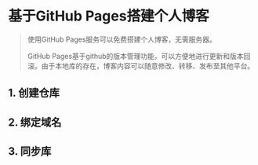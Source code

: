 # 基于GitHub Pages搭建个人博客

> 使用GitHub Pages服务可以免费搭建个人博客，无需服务器。
>
> GitHub Pages基于github的版本管理功能，可以方便地进行更新和版本回滚。由于本地库的存在，博客内容可以随意修改、转移、发布至其他平台。

## 1. 创建仓库

## 2. 绑定域名

## 3. 同步库

